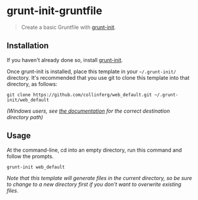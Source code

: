 # grunt-init-gruntfile

> Create a basic Gruntfile with [grunt-init][].

[grunt-init]: http://gruntjs.com/project-scaffolding

## Installation
If you haven't already done so, install [grunt-init][].

Once grunt-init is installed, place this template in your `~/.grunt-init/` directory. It's recommended that you use git to clone this template into that directory, as follows:

```
git clone https://github.com/collinferg/web_default.git ~/.grunt-init/web_default
```

_(Windows users, see [the documentation][grunt-init] for the correct destination directory path)_

## Usage

At the command-line, cd into an empty directory, run this command and follow the prompts.

```
grunt-init web_default
```

_Note that this template will generate files in the current directory, so be sure to change to a new directory first if you don't want to overwrite existing files._
